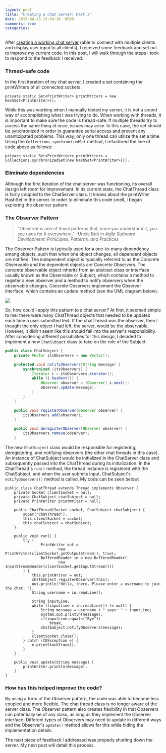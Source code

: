 ```yaml
---
layout: post
title: "Creating a Chat Server: Part 2"
date: 2015-04-13 13:54:18 -0500
comments: true
categories:
---
```


After [creating a working chat server](http://www.lisahamm.com/blog/2015/04/07/creating-a-chat-server/) (able to connect with multiple clients and display user input to all clients), I received some feedback and set out to improve my current code. In this post, I will walk through the steps I took to respond to the feedback I received. <!--more-->

### Thread-safe code

In the first iteration of my chat server, I created a set containing the printWriters of all connected sockets:
```
private static Set<PrintWriter> printWriters = new HashSet<PrintWriter>();
```
While this was working when I manually tested my server, it is not a sound way of accomplishing what I was trying to do. When working with threads, it is important to make sure the code is thread-safe. If multiple threads try to access the same thing at once, issues may arise. In this case, the set should be synchronized in order to guarantee serial access and prevent any unanticipated problems. This way, only one thread can utilize the set a time. Using the `Collections.synchronizedSet` method, I refactored the line of code above as follows:

```
private static Set<PrintWriter> printWriters = Collections.synchronizedSet(new HashSet<PrintWriter>());
```

### Eliminate dependencies

Although the first iteration of the chat server was functioning, its overall design left room for improvement. In its current state, the ChatThread class is fairly coupled to the ChatServer class. It knows about the printWriter HashSet in the server. In order to eliminate this code smell, I began exploring the observer pattern.

### The Observer Pattern

>"Observer is one of those patterns that, once you understand it, you see uses for it everywhere."
>-Uncle Bob in *Agile Software Development: Priniciples, Patterns, and Practices*

The Observer Pattern is typically used for a one-to-many dependency among objects, such that when one object changes, all dependent objects are notified. The independent object is typically referred to as the Concrete Observable and the dependent objects are Concrete Observers. The concrete observable object inherits from an abstract class or interface usually known as the Observable or Subject, which contains a method to register a new observer and a method to notify observers when the observable changes. Concrete Observers implement the Observer interface, which contains an update method (see the UML diagram below).

<img src="{{ root_url }}/images/observer_uml.png" />

So, how could I apply this pattern to a chat server? At first, it seemed simple to me: there were many ChatThread objects that needed to be updated each time a user submitted text. If the chatThread was the observer, then I thought the only object I had left, the server, would be the observable. However, it didn't seem like this should fall into the server's responsibility. After considering different possibilities for this design, I decided to implement a new `ChatSubject` class to take on the role of the Subject:

```java
public class ChatSubject {
    private Vector itsObservers = new Vector();

    protected void notifyObservers(String message) {
        synchronized (itsObservers) {
            Iterator i = itsObservers.iterator();
            while (i.hasNext()) {
                Observer observer = (Observer) i.next();
                observer.update(message);
            }
        }
    }

    public void registerObserver(Observer observer) {
        itsObservers.add(observer);
    }

    public void deregisterObserver(Observer observer) {
        itsObservers.remove(observer);
    }
```

The new `ChatSubject` class would be responsible for registering, deregistering, and notifying observers (the other chat threads in this case). An instance of ChatSubject would be initialized in the ChatServer class and subsequently passed into the ChatThread during its initialization. In the ChatThread's `run()` method, the thread instance is registered with the ChatSubject, and when the user submits input, ChatSubject's `notifyObservers()` method is called. My code can be seen below:

```
public class ChatThread extends Thread implements Observer {
    private Socket clientSocket = null;
    private ChatSubject chatSubject = null;
    private PrintWriter printWriter = null;

    public ChatThread(Socket socket, ChatSubject chatSubject) {
        super("ChatThread");
        this.clientSocket = socket;
        this.chatSubject = chatSubject;
    }

    public void run() {
        try (
                PrintWriter out =
                        new PrintWriter(clientSocket.getOutputStream(), true);
                BufferedReader in = new BufferedReader(
                        new InputStreamReader(clientSocket.getInputStream()))
        ) {
            this.printWriter = out;
            chatSubject.registerObserver(this);
            out.println("Hello, there. Please enter a username to join the chat: ");
            String username = in.readLine();

            String inputLine;
            while ((inputLine = in.readLine()) != null) {
                String message = username + " says: " + inputLine;
                System.out.println(message);
                if(inputLine.equals("Bye"))
                    break;
                chatSubject.notifyObservers(message);
            }
            clientSocket.close();
        } catch (IOException e) {
            e.printStackTrace();
        }
    }

    public void update(String message) {
        printWriter.println(message);
    }
}
```

### How has this helped improve the code?

By using a form of the Observer pattern, the code was able to become less coupled and more flexible. The chat thread class is no longer aware of the server class. The Observer pattern also creates flexibility in that Observers can potentially be of any class, as long as they implement the Observer interface. Different types of Observers may need to update in different ways and the Observer's `update()` method allows for this while hiding the implementation details.

The next piece of feedback I addressed was properly shutting down the server. My next post will detail this process.
